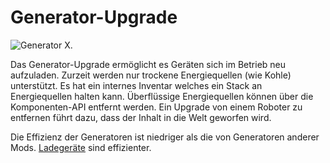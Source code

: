 # Generator-Upgrade

![Generator X.](oredict:opencomputers:generatorUpgrade)

Das Generator-Upgrade ermöglicht es Geräten sich im Betrieb neu aufzuladen. Zurzeit werden nur trockene Energiequellen (wie Kohle) unterstützt. Es hat ein internes Inventar welches ein Stack an Energiequellen halten kann. Überflüssige Energiequellen können über die Komponenten-API entfernt werden. Ein Upgrade von einem Roboter zu entfernen führt dazu, dass der Inhalt in die Welt geworfen wird.

Die Effizienz der Generatoren ist niedriger als die von Generatoren anderer Mods. [Ladegeräte](../block/charger.md) sind effizienter.
